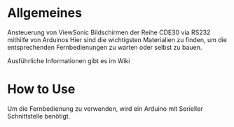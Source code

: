 # Allgemeines
Ansteuerung von ViewSonic Bildschirmen der Reihe CDE30 via RS232 mithilfe von Arduinos
Hier sind die wichtigsten Materialien zu finden, um die entsprechenden Fernbedienungen zu warten oder selbst zu bauen.

Ausführliche Informationen gibt es im Wiki
# How to Use 
Um die Fernbedienung zu verwenden, wird ein Arduino mit Serieller Schnittstelle benötigt.
